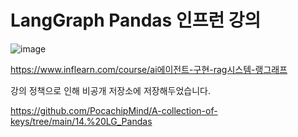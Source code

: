 # LangGraph Pandas 인프런 강의
![image](https://github.com/user-attachments/assets/cb3da73f-8403-4362-8799-deb50c516838)

https://www.inflearn.com/course/ai에이전트-구현-rag시스템-랭그래프

강의 정책으로 인해 비공개 저장소에 저장해두었습니다.

https://github.com/PocachipMind/A-collection-of-keys/tree/main/14.%20LG_Pandas
